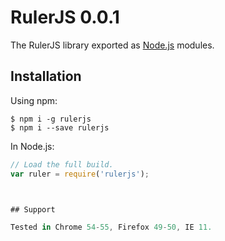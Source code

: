 # RulerJS 0.0.1

The RulerJS library exported as [Node.js](https://nodejs.org/) modules.

## Installation

Using npm:
```shell
$ npm i -g rulerjs
$ npm i --save rulerjs
```

In Node.js:
```js
// Load the full build.
var ruler = require('rulerjs');



## Support

Tested in Chrome 54-55, Firefox 49-50, IE 11.

